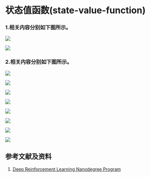 # 状态值函数(state-value-function)

### 1.相关内容分别如下图所示。

![](/images/体验强化学习的基本概念/状态值函数(state-value-function)/state_value_function.jpg)

![](/images/体验强化学习的基本概念/状态值函数(state-value-function)/optimal_state_value_function.jpg)

### 2.相关内容分别如下图所示。

![](/images/体验强化学习的基本概念/状态值函数(state-value-function)/optimal_state_value_function01.jpg)

![](/images/体验强化学习的基本概念/状态值函数(state-value-function)/optimal_state_value_function02.jpg)

![](/images/体验强化学习的基本概念/状态值函数(state-value-function)/optimal_state_value_function03.jpg)

![](/images/体验强化学习的基本概念/状态值函数(state-value-function)/optimal_state_value_function04.jpg)

![](/images/体验强化学习的基本概念/状态值函数(state-value-function)/optimal_state_value_function05.jpg)

![](/images/体验强化学习的基本概念/状态值函数(state-value-function)/optimal_state_value_function06.jpg)

![](/images/体验强化学习的基本概念/状态值函数(state-value-function)/optimal_state_value_function07.jpg)

![](/images/体验强化学习的基本概念/状态值函数(state-value-function)/optimal_state_value_function08.jpg)

## 参考文献及资料

1. [Deep Reinforcement Learning Nanodegree Program](https://www.udacity.com/course/deep-reinforcement-learning-nanodegree--nd893)